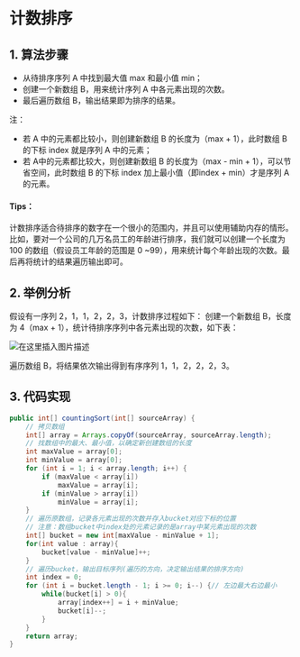 # 计数排序

## 1. 算法步骤

- 从待排序序列 A 中找到最大值 max 和最小值 min；
- 创建一个新数组 B，用来统计序列 A 中各元素出现的次数。
- 最后遍历数组 B，输出结果即为排序的结果。

注：

 - 若 A 中的元素都比较小，则创建新数组 B 的长度为（max + 1），此时数组 B 的下标 index 就是序列 A 中的元素；
 - 若 A中的元素都比较大，则创建新数组 B 的长度为（max - min + 1），可以节省空间，此时数组 B 的下标 index 加上最小值（即index + min）才是序列 A 的元素。

#### Tips：

计数排序适合待排序的数字在一个很小的范围内，并且可以使用辅助内存的情形。比如，要对一个公司的几万名员工的年龄进行排序，我们就可以创建一个长度为 100 的数组（假设员工年龄的范围是 0 ~99），用来统计每个年龄出现的次数。最后再将统计的结果遍历输出即可。

## 2. 举例分析

假设有一序列 2，1，1，2，2，3，计数排序过程如下：
创建一个新数组 B，长度为 4（max + 1），统计待排序序列中各元素出现的次数，如下表：

![在这里插入图片描述](https://img-blog.csdnimg.cn/20200211094655947.png)

遍历数组 B，将结果依次输出得到有序序列 1，1，2，2，2，3。

## 3. 代码实现

```java
public int[] countingSort(int[] sourceArray) {
	// 拷贝数组
	int[] array = Arrays.copyOf(sourceArray, sourceArray.length);
	// 找数组中的最大、最小值，以确定新创建数组的长度
	int maxValue = array[0];
	int minValue = array[0];
	for (int i = 1; i < array.length; i++) {
		if (maxValue < array[i])
			maxValue = array[i];
		if (minValue > array[i])
			minValue = array[i];
	}
	// 遍历原数组，记录各元素出现的次数并存入bucket对应下标的位置
	// 注意：数组bucket中index处的元素记录的是array中某元素出现的次数
	int[] bucket = new int[maxValue - minValue + 1];
	for(int value : array){
		bucket[value - minValue]++;
	}
	// 遍历bucket，输出目标序列(遍历的方向，决定输出结果的排序方向)
	int index = 0;
	for (int i = bucket.length - 1; i >= 0; i--) {// 左边最大右边最小
		while(bucket[i] > 0){
			array[index++] = i + minValue;
			bucket[i]--;
		}
	}
	return array;
}
```

